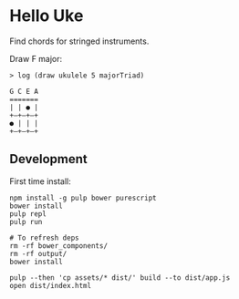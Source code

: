 # Hello Uke

Find chords for stringed instruments.

Draw F major:

```
> log (draw ukulele 5 majorTriad)

G C E A
=======
| | ● |
+—+—+—+
● | | |
+—+—+—+
```

## Development

First time install:

```
npm install -g pulp bower purescript
bower install
pulp repl
pulp run

# To refresh deps
rm -rf bower_components/
rm -rf output/
bower install

pulp --then 'cp assets/* dist/' build --to dist/app.js
open dist/index.html
```
